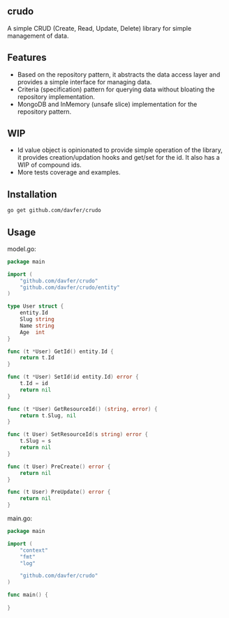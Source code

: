 crudo
----------------

A simple CRUD (Create, Read, Update, Delete) library for simple management of data.

## Features

- Based on the repository pattern, it abstracts the data access layer and provides a simple interface for managing data.
- Criteria (specification) pattern for querying data without bloating the repository implementation.
- MongoDB and InMemory (unsafe slice) implementation for the repository pattern.

## WIP

- Id value object is opinionated to provide simple operation of the library, it provides creation/updation hooks
  and get/set for the id. It also has a WIP of compound ids.
- More tests coverage and examples.

## Installation

```bash
go get github.com/davfer/crudo
```

## Usage

model.go:

```go
package main

import (
	"github.com/davfer/crudo"
	"github.com/davfer/crudo/entity"
)

type User struct {
	entity.Id
	Slug string
	Name string
	Age  int
}

func (t *User) GetId() entity.Id {
	return t.Id
}

func (t *User) SetId(id entity.Id) error {
	t.Id = id
	return nil
}

func (t *User) GetResourceId() (string, error) {
	return t.Slug, nil
}

func (t User) SetResourceId(s string) error {
	t.Slug = s
	return nil
}

func (t User) PreCreate() error {
	return nil
}

func (t User) PreUpdate() error {
	return nil
}

```

main.go:

```go
package main

import (
	"context"
	"fmt"
	"log"

	"github.com/davfer/crudo"
)

func main() {
	
}
```


